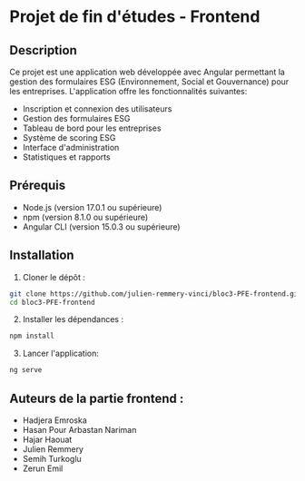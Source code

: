 # Projet de fin d'études - Frontend

## Description
Ce projet est une application web développée avec Angular permettant la gestion des formulaires ESG (Environnement, Social et Gouvernance) pour les entreprises. L'application offre les fonctionnalités suivantes:

- Inscription et connexion des utilisateurs
- Gestion des formulaires ESG
- Tableau de bord pour les entreprises
- Système de scoring ESG
- Interface d'administration
- Statistiques et rapports

## Prérequis
- Node.js (version 17.0.1 ou supérieure)
- npm (version 8.1.0 ou supérieure) 
- Angular CLI (version 15.0.3 ou supérieure)

## Installation

1. Cloner le dépôt :
```bash
git clone https://github.com/julien-remmery-vinci/bloc3-PFE-frontend.git 
cd bloc3-PFE-frontend
```

2. Installer les dépendances :
```bash
npm install
```

3. Lancer l'application:
```bash
ng serve
```

## Auteurs de la partie frontend :
- Hadjera Emroska
- Hasan Pour Arbastan Nariman 
- Hajar Haouat
- Julien Remmery
- Semih Turkoglu
- Zerun Emil
